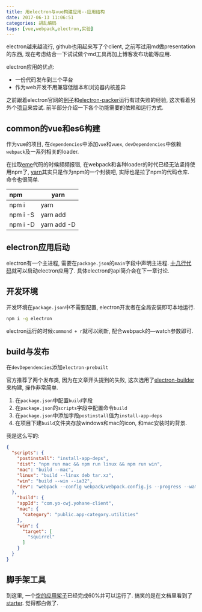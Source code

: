 ```yaml
---
title: 用electron与vue构建应用--应用结构
date: 2017-06-13 11:06:51
categories: 胡乱编码
tags: [vue,webpack,electron,实验]
---
```


electron越来越流行,  github也用起来写了个client, 之前写过用md做presentation的东西, 现在考虑结合一下试试做个md工具再加上博客发布功能等应用.

<!--more-->

electron应用的优点:

+ 一份代码发布到三个平台
+ 作为web开发不用兼容低版本和浏览器内核差异

之前跟着electron官网的[例子](https://github.com/electron-userland/electron-builder)和[electron-packer](https://github.com/electron-userland/electron-packager)运行有过失败的经验, 这次看着另外个[项目](https://github.com/egoist/eme)来尝试. 前半部分介绍一下各个功能需要的依赖和运行方式.

## common的vue和es6构建

作为vue的项目, 在`dependencies`中添加`vue`和`vuex`, `devDependencies`中依赖`webpack`及一系列相关的loader.

在拉取[eme](https://github.com/electron-userland/electron-builder)代码的时候频频报错, 在webpack和各种loader的时代已经无法坚持使用npm了, [yarn](https://yarnpkg.com)其实只是作为npm的一个封装吧, 实际也是拉了npm的代码仓库. 命令也很简单.

| npm             | yarn               |
| :-------------- | ------------------ |
| npm i           | yarn               |
| npm i -S <name> | yarn add <name>    |
| npm i -D <name> | yarn add -D <name> |

## electron应用启动

electron有一个主进程, 需要在`package.json`的`main`字段中声明主进程. [十几行代码](https://github.com/fjonas/yohane-client/blob/empty/app/main.js)就可以启动electron应用了. 具体electron的api简介会在下一章讨论.

## 开发环境

开发环境在`package.json`中不需要配置, electron开发者在全局安装即可本地运行.

```bash
npm i -g electron
```

electron运行的时候<code>commond + r</code>就可以刷新, 配合webpack的—watch参数即可.

## build与发布

在`devDependencies`添加`electron-prebuilt`

官方推荐了两个发布类, 因为在文章开头提到的失败, 这次选用了[electron-builder](https://github.com/electron-userland/electron-builder)来构建, 操作非常简单.

1. 在`package.json`中配置`build`字段
2. 在`package.json`的`scripts`字段中配置命令`build`
3. 在`package.json`中添加字段`postinstall`值为`install-app-deps`
4. 在项目下建`build`文件夹存放windows和mac的icon, 和mac安装时的背景.

我是这么写的:

```json
{
  "scripts": {
    "postinstall": "install-app-deps",
    "dist": "npm run mac && npm run linux && npm run win",
    "mac": "build --mac",
    "linux": "build --linux deb tar.xz",
    "win": "build --win --ia32",
    "dev": "webpack --config webpack/webpack.config.js --progress --watch & electron app"
  },
    "build": {
    "appId": "com.yo-cwj.yohane-client",
    "mac": {
      "category": "public.app-category.utilities"
    },
    "win": {
      "target": [
        "squirrel"
      ]
    }
  }
}
```

## 脚手架工具

到这里, 一个[空的应用架子](https://github.com/fjonas/yohane-client/tree/empty)已经完成60%并可以运行了. 搞笑的是在文档里看到了[starter](https://github.com/SimulatedGREG/electron-vue). 觉得都白做了.